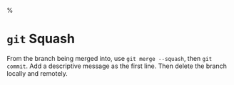 %

# `git` Squash

From the branch being merged into, use `git merge --squash`, then `git commit`. Add a descriptive message as the first line. Then delete the branch locally and remotely.
